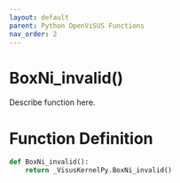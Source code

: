 ```yaml
---
layout: default
parent: Python OpenViSUS Functions
nav_order: 2
---
```


# BoxNi_invalid()

Describe function here.

# Function Definition

```python
def BoxNi_invalid():
    return _VisusKernelPy.BoxNi_invalid()

```